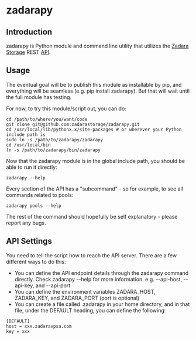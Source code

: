 # zadarapy

## Introduction

zadarapy is Python module and command line utility that utilizes the [Zadara Storage](http://www.zadarastorage.com/) REST [API](http://vpsa-api.zadarastorage.com/).

## Usage

The eventual goal will be to publish this module as installable by pip, and everything will be seamless (e.g. pip install zadarapy).  But that will wait until the full module has testing.

For now, to try this module/script out, you can do:

```
cd /path/to/where/you/want/code
git clone git@github.com:zadarastorage/zadarapy.git
cd /usr/local/lib/pythonx.x/site-packages # or wherever your Python include path is
sudo ln -s /path/to/zadarapy/zadarapy
cd /usr/local/bin
ln -s /path/to/zadarapy/bin/zadarapy
```

Now that the zadarapy module is in the global include path, you should be able to run it directly:

```
zadarapy --help
```

Every section of the API has a "subcommand" - so for example, to see all commands related to pools:

```
zadarapy pools --help
```

The rest of the command should hopefully be self explanatory - please report any bugs.

## API Settings

You need to tell the script how to reach the API server.  There are a few different ways to do this:

* You can define the API endpoint details through the zadarapy command directly.  Check zadarapy <command> <subcommand> --help for more information.  e.g. --api-host, --api-key, and --api-port
* You can define the environment variables ZADARA_HOST, ZADARA_KEY, and ZADARA_PORT (port is optional)
* You can create a file called .zadarapy in your home directory, and in that file, under the DEFAULT heading, you can define the following:

```
[DEFAULT]
host = xxx.zadaravpsa.com
key = xxx
```
